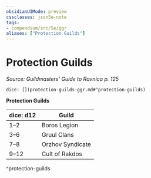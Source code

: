 ```yaml
---
obsidianUIMode: preview
cssclasses: json5e-note
tags:
- compendium/src/5e/ggr
aliases: ["Protection Guilds"]
---
```

# Protection Guilds
*Source: Guildmasters' Guide to Ravnica p. 125* 

`dice: [](protection-guilds-ggr.md#^protection-guilds)`

**Protection Guilds**

| dice: d12 | Guild |
|-----------|-------|
| 1–2 | Boros Legion |
| 3–6 | Gruul Clans |
| 7–8 | Orzhov Syndicate |
| 9–12 | Cult of Rakdos |
^protection-guilds